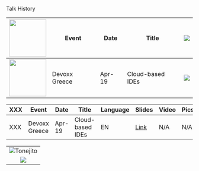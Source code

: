 Talk History



| <img src="https://openmoji.org/data/color/svg/1F5FA.svg" width="100"> | Event | Date | Title | ![](https://openmoji.org/data/color/svg/1F1EC-1F1F7.svg) |
|:---:| --- | --- | --- | --- |
| <img src="https://openmoji.org/data/color/svg/1F1EC-1F1F7.svg" width="100"> | Devoxx Greece | Apr-19 | Cloud-based IDEs | ![](https://openmoji.org/data/color/svg/1F1EC-1F1F7.svg) |



| XXX | Event | Date | Title | Language | Slides | Video | Pics |
| --- | ----- | ---- | -----| ----- | -------- | ------ | ----- | 
| XXX | Devoxx Greece | Apr-19 | Cloud-based IDEs | EN | [Link](https://speakerdeck.com/maeddes/cloud-and-container-based-integrated-development-environments) |  N/A | N/A |

|                                       |
|:-------------------------------------:|
| ![](https://goo.gl/1R3T6h "Tonejito") |
| ![](https://openmoji.org/data/color/svg/1F1EC-1F1F7.svg) |